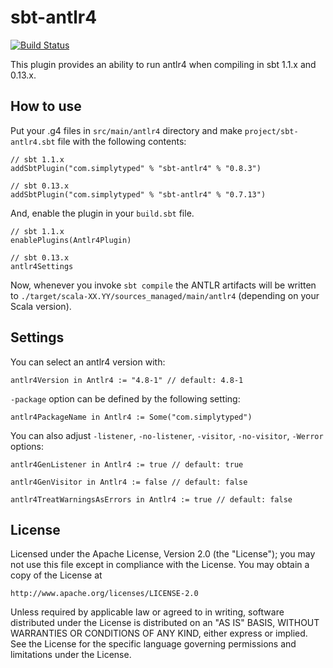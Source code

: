 # sbt-antlr4

[![Build Status](https://github.com/ihji/sbt-antlr4/actions/workflows/scala.yml/badge.svg)](https://github.com/ihji/sbt-antlr4/actions/workflows/scala.yml)

This plugin provides an ability to run antlr4 when compiling in sbt 1.1.x and 0.13.x.

## How to use

Put your .g4 files in `src/main/antlr4` directory and make `project/sbt-antlr4.sbt`
file with the following contents:

    // sbt 1.1.x
    addSbtPlugin("com.simplytyped" % "sbt-antlr4" % "0.8.3")

    // sbt 0.13.x
    addSbtPlugin("com.simplytyped" % "sbt-antlr4" % "0.7.13")

And, enable the plugin in your `build.sbt` file.

    // sbt 1.1.x
    enablePlugins(Antlr4Plugin)

    // sbt 0.13.x
    antlr4Settings

Now, whenever you invoke `sbt compile` the ANTLR artifacts will be written to
`./target/scala-XX.YY/sources_managed/main/antlr4` (depending on your Scala version).

## Settings

You can select an antlr4 version with:

    antlr4Version in Antlr4 := "4.8-1" // default: 4.8-1

`-package` option can be defined by the following setting:

    antlr4PackageName in Antlr4 := Some("com.simplytyped")

You can also adjust `-listener`, `-no-listener`, `-visitor`, `-no-visitor`, `-Werror` options:

    antlr4GenListener in Antlr4 := true // default: true

    antlr4GenVisitor in Antlr4 := false // default: false

    antlr4TreatWarningsAsErrors in Antlr4 := true // default: false
 
## License

Licensed under the Apache License, Version 2.0 (the "License");
you may not use this file except in compliance with the License.
You may obtain a copy of the License at

    http://www.apache.org/licenses/LICENSE-2.0

Unless required by applicable law or agreed to in writing, software
distributed under the License is distributed on an "AS IS" BASIS,
WITHOUT WARRANTIES OR CONDITIONS OF ANY KIND, either express or implied.
See the License for the specific language governing permissions and
limitations under the License.
